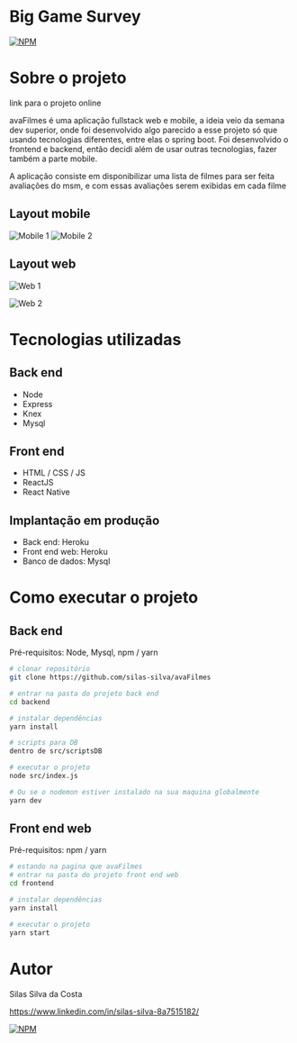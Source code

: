 # Big Game Survey 
[![NPM](https://img.shields.io/npm/l/react)](https://github.com/silas-silva/avaFilmes/blob/master/LICENSE) 

# Sobre o projeto

link para o projeto online

avaFilmes é uma aplicação fullstack web e mobile, a ideia veio da semana dev superior, onde foi desenvolvido algo parecido a esse projeto só que usando tecnologias diferentes,
entre elas o spring boot. Foi desenvolvido o frontend e backend, então decidi além de usar outras tecnologias, fazer também a parte mobile.

A aplicação consiste em disponibilizar uma lista de filmes para ser feita avaliações do msm, e com essas avaliações serem exibidas em cada filme
## Layout mobile
![Mobile 1](https://github.com/silas-silva/avaFilmes/assets/img/mobile1.png) ![Mobile 2](https://github.com/silas-silva/avaFilmes/assets/img/mobile2.png)

## Layout web
![Web 1](https://github.com/silas-silva/avaFilmes/assets/img/web1.png)

![Web 2](https://github.com/silas-silva/avaFilmes/assets/img/web2.png)

# Tecnologias utilizadas
## Back end
- Node
- Express
- Knex
- Mysql
## Front end
- HTML / CSS / JS
- ReactJS
- React Native
## Implantação em produção
- Back end: Heroku
- Front end web: Heroku
- Banco de dados: Mysql
# Como executar o projeto
## Back end
Pré-requisitos: Node, Mysql, npm / yarn

```bash
# clonar repositório
git clone https://github.com/silas-silva/avaFilmes

# entrar na pasta do projeto back end
cd backend

# instalar dependências
yarn install

# scripts para DB
dentro de src/scriptsDB

# executar o projeto
node src/index.js

# Ou se o nodemon estiver instalado na sua maquina globalmente 
yarn dev

```

## Front end web
Pré-requisitos: npm / yarn

```bash
# estando na pagina que avaFilmes 
# entrar na pasta do projeto front end web
cd frontend

# instalar dependências
yarn install

# executar o projeto
yarn start
```

# Autor

Silas Silva da Costa

https://www.linkedin.com/in/silas-silva-8a7515182/

[![NPM](https://img.shields.io/npm/l/react)](https://github.com/silas-silva/avaFilmes/blob/master/LICENSE) 


